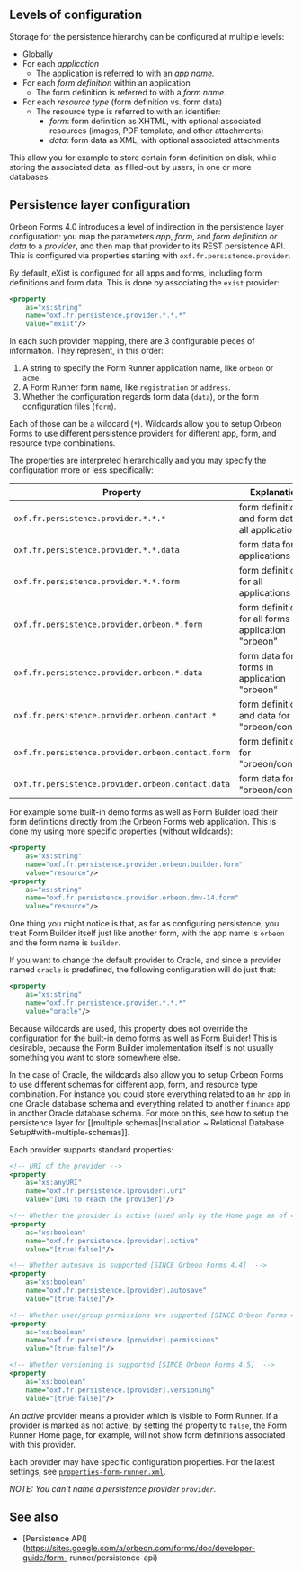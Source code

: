 ## Levels of configuration

Storage for the persistence hierarchy can be configured at multiple levels:

* Globally
* For each _application_
    * The application is referred to with an _app name._
* For each _form definition_ within an application
    * The form definition is referred to with a _form name._
* For each _resource type_ (form definition vs. form data)
    * The resource type is referred to with an identifier:
        * _form_: form definition as XHTML,  with optional associated resources (images, PDF template, and other attachments)
        * _data_: form data as XML, with optional associated attachments

This allow you for example to store certain form definition on disk, while storing the associated data, as filled-out by users, in one or more databases.

## Persistence layer configuration

Orbeon Forms 4.0 introduces a level of indirection in the persistence layer configuration: you map the parameters *app*, *form*, and *form definition or data* to a _provider_, and then map that provider to its REST persistence API. This is configured via properties starting with `oxf.fr.persistence.provider`.

By default, eXist is configured for all apps and forms, including form definitions and form data. This is done by associating the `exist` provider:

```xml
<property
    as="xs:string"
    name="oxf.fr.persistence.provider.*.*.*"
    value="exist"/>
```

In each such provider mapping, there are 3 configurable pieces of information. They represent, in this order:

1. A string to specify the Form Runner application name, like `orbeon` or `acme`.
2. A Form Runner form name, like `registration` or `address`.
3. Whether the configuration regards form data (`data`), or the form configuration files (`form`).

Each of those can be a wildcard (`*`). Wildcards allow you to setup Orbeon Forms to use different persistence providers for different app, form, and resource  type combinations.

The properties are interpreted hierarchically and you may specify the configuration more or less specifically:

Property | Explanation
---------|------------
`oxf.fr.persistence.provider.*.*.*`                 | form definitions and form data for all applications
`oxf.fr.persistence.provider.*.*.data`              | form data for all applications
`oxf.fr.persistence.provider.*.*.form`              | form definitions for all applications
`oxf.fr.persistence.provider.orbeon.*.form`         | form definitions for all forms in application "orbeon"
`oxf.fr.persistence.provider.orbeon.*.data`         | form data for all forms in  application "orbeon"
`oxf.fr.persistence.provider.orbeon.contact.*`      | form definitions and data for "orbeon/contact"
`oxf.fr.persistence.provider.orbeon.contact.form`   | form definitions for "orbeon/contact"
`oxf.fr.persistence.provider.orbeon.contact.data`   | form data for "orbeon/contact"

For example some built-in demo forms as well as Form Builder load their form definitions directly from the Orbeon
Forms web application. This is done my using more specific properties (without wildcards):

```xml
<property
    as="xs:string"
    name="oxf.fr.persistence.provider.orbeon.builder.form"
    value="resource"/>
<property
    as="xs:string"
    name="oxf.fr.persistence.provider.orbeon.dmv-14.form"
    value="resource"/>
```

One thing you might notice is that, as far as configuring persistence, you treat Form Builder itself just like another form, with the app name is `orbeon` and the form name is `builder`.

If you want to change the default provider to Oracle, and since a provider named `oracle` is predefined, the following configuration will do just that:

```xml
<property
    as="xs:string"
    name="oxf.fr.persistence.provider.*.*.*"
    value="oracle"/>
```

Because wildcards are used, this property does not override the configuration for the built-in demo forms as well as Form Builder! This is desirable, because the Form Builder implementation itself is not usually something you want to store somewhere else.

In the case of Oracle, the wildcards also allow you to setup Orbeon Forms to use different schemas for different app, form, and resource type combination. For instance you could store everything related to an `hr` app in one Oracle database schema and everything related to another `finance` app in another Oracle database schema. For more on this, see how to setup the persistence layer for [[multiple schemas|Installation ~ Relational Database Setup#with-multiple-schemas]].

Each provider supports standard properties:

```xml
<!-- URI of the provider -->
<property
    as="xs:anyURI"
    name="oxf.fr.persistence.[provider].uri"
    value="[URI to reach the provider]"/>

<!-- Whether the provider is active (used only by the Home page as of 4.4) [SINCE Orbeon Forms 4.4]  -->
<property
    as="xs:boolean"
    name="oxf.fr.persistence.[provider].active"
    value="[true|false]"/>

<!-- Whether autosave is supported [SINCE Orbeon Forms 4.4]  -->
<property
    as="xs:boolean"
    name="oxf.fr.persistence.[provider].autosave"
    value="[true|false]"/>

<!-- Whether user/group permissions are supported [SINCE Orbeon Forms 4.4]  -->
<property
    as="xs:boolean"
    name="oxf.fr.persistence.[provider].permissions"
    value="[true|false]"/>

<!-- Whether versioning is supported [SINCE Orbeon Forms 4.5]  -->
<property
    as="xs:boolean"
    name="oxf.fr.persistence.[provider].versioning"
    value="[true|false]"/>
```

An *active* provider means a provider which is visible to Form Runner. If a provider is marked as not active, by setting the property to `false`, the Form Runner Home page, for example, will not show form definitions associated with this provider.

Each provider may have specific configuration properties. For the latest settings, see
[`properties-form-runner.xml`](https://github.com/orbeon/orbeon-forms/blob/master/src/resources-packaged/config/properties-form-runner.xml#L17).

_NOTE: You can't name a persistence provider `provider`._

## See also

- [Persistence API](https://sites.google.com/a/orbeon.com/forms/doc/developer-guide/form-
runner/persistence-api)